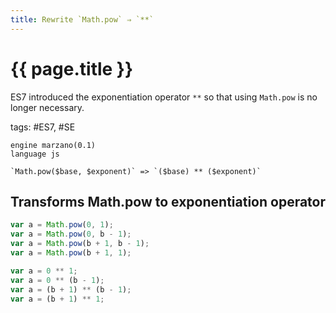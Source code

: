 ```yaml
---
title: Rewrite `Math.pow` ⇒ `**`
---
```


# {{ page.title }}

ES7 introduced the exponentiation operator `**` so that using `Math.pow` is no longer necessary.

tags: #ES7, #SE

```grit
engine marzano(0.1)
language js

`Math.pow($base, $exponent)` => `($base) ** ($exponent)`
```

## Transforms Math.pow to exponentiation operator

```javascript
var a = Math.pow(0, 1);
var a = Math.pow(0, b - 1);
var a = Math.pow(b + 1, b - 1);
var a = Math.pow(b + 1, 1);
```

```typescript
var a = 0 ** 1;
var a = 0 ** (b - 1);
var a = (b + 1) ** (b - 1);
var a = (b + 1) ** 1;
```
